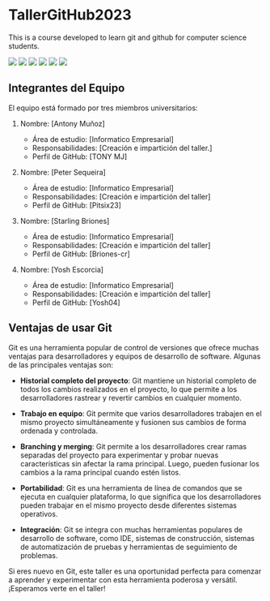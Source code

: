 # TallerGitHub2023
This is a course developed to learn git and github for computer science students.

![](https://img.shields.io/github/stars/pandao/editor.md.svg) ![](https://img.shields.io/github/forks/pandao/editor.md.svg) ![](https://img.shields.io/github/tag/pandao/editor.md.svg) ![](https://img.shields.io/github/release/pandao/editor.md.svg) ![](https://img.shields.io/github/issues/pandao/editor.md.svg) ![](https://img.shields.io/bower/v/editor.md.svg)


## Integrantes del Equipo

El equipo está formado por tres miembros universitarios:

1. Nombre: [Antony Muñoz]
   - Área de estudio: [Informatico Empresarial]
   - Responsabilidades: [Creación e impartición del taller.]
   - Perfil de GitHub: [TONY MJ]

2. Nombre: [Peter Sequeira]
   - Área de estudio: [Informatico Empresarial]
   - Responsabilidades: [Creación e impartición del taller]
   - Perfil de GitHub: [Pitsix23]

3. Nombre: [Starling Briones]
   - Área de estudio: [Informatico Empresarial]
   - Responsabilidades: [Creación e impartición del taller]
   - Perfil de GitHub: [Briones-cr]
     
4. Nombre: [Yosh Escorcia]
   - Área de estudio: [Informatico Empresarial]
   - Responsabilidades: [Creación e impartición del taller]
   - Perfil de GitHub: [Yosh04]

## Ventajas de usar Git

Git es una herramienta popular de control de versiones que ofrece muchas ventajas para desarrolladores y equipos de desarrollo de software. Algunas de las principales ventajas son:

- **Historial completo del proyecto**: Git mantiene un historial completo de todos los cambios realizados en el proyecto, lo que permite a los desarrolladores rastrear y revertir cambios en cualquier momento.

- **Trabajo en equipo**: Git permite que varios desarrolladores trabajen en el mismo proyecto simultáneamente y fusionen sus cambios de forma ordenada y controlada.

- **Branching y merging**: Git permite a los desarrolladores crear ramas separadas del proyecto para experimentar y probar nuevas características sin afectar la rama principal. Luego, pueden fusionar los cambios a la rama principal cuando estén listos.

- **Portabilidad**: Git es una herramienta de línea de comandos que se ejecuta en cualquier plataforma, lo que significa que los desarrolladores pueden trabajar en el mismo proyecto desde diferentes sistemas operativos.

- **Integración**: Git se integra con muchas herramientas populares de desarrollo de software, como IDE, sistemas de construcción, sistemas de automatización de pruebas y herramientas de seguimiento de problemas.

Si eres nuevo en Git, este taller es una oportunidad perfecta para comenzar a aprender y experimentar con esta herramienta poderosa y versátil. ¡Esperamos verte en el taller!
